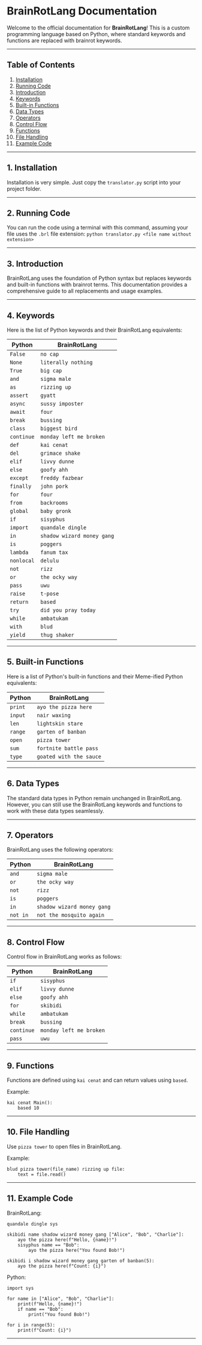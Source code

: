 # BrainRotLang Documentation

Welcome to the official documentation for **BrainRotLang**! This is a custom programming language based on Python, where standard keywords and functions are replaced with brainrot keywords.

---

## Table of Contents
1. [Installation](#1-installation)
2. [Running Code](#2-running-code)
3. [Introduction](#3-introduction)
4. [Keywords](#4-keywords)
5. [Built-in Functions](#5-built-in-functions)
6. [Data Types](#6-data-types)
7. [Operators](#7-operators)
8. [Control Flow](#8-control-flow)
9. [Functions](#9-functions)
10. [File Handling](#10-file-handling)
11. [Example Code](#11-example-code)

---

## 1. Installation
Installation is very simple. Just copy the `translator.py` script into your project folder.

---

## 2. Running Code
You can run the code using a terminal with this command, assuming your file uses the `.brl` file extension:
`python translator.py <file name without extension>`

---

## 3. Introduction
BrainRotLang uses the foundation of Python syntax but replaces keywords and built-in functions with brainrot terms. This documentation provides a comprehensive guide to all replacements and usage examples.

---

## 4. Keywords
Here is the list of Python keywords and their BrainRotLang equivalents:

| Python | BrainRotLang                                  |
|--------------------------|-------------------------------|
| `False`                 | `no cap`                     |
| `None`                  | `literally nothing`          |
| `True`                  | `big cap`                    |
| `and`                   | `sigma male`                 |
| `as`                    | `rizzing up`                 |
| `assert`                | `gyatt`                      |
| `async`                 | `sussy imposter`             |
| `await`                 | `four`                    |
| `break`                 | `bussing`                    |
| `class`                 | `biggest bird`               |
| `continue`              | `monday left me broken`      |
| `def`                   | `kai cenat`                  |
| `del`                   | `grimace shake`              |
| `elif`                  | `livvy dunne`                |
| `else`                  | `goofy ahh`                  |
| `except`                | `freddy fazbear`             |
| `finally`               | `john pork`                  |
| `for`                   | `four`                       |
| `from`                  | `backrooms`                  |
| `global`                | `baby gronk`                 |
| `if`                    | `sisyphus`                   |
| `import`                | `quandale dingle`            |
| `in`                    | `shadow wizard money gang`   |
| `is`                    | `poggers`                    |
| `lambda`                | `fanum tax`                  |
| `nonlocal`              | `delulu`                     |
| `not`                   | `rizz`                       |
| `or`                    | `the ocky way`               |
| `pass`                  | `uwu`                        |
| `raise`                 | `t-pose`                     |
| `return`                | `based`                      |
| `try`                   | `did you pray today`         |
| `while`                 | `ambatukam`                  |
| `with`                  | `blud`                       |
| `yield`                 | `thug shaker`                |

---

## 5. Built-in Functions
Here is a list of Python's built-in functions and their Meme-ified Python equivalents:

| Python            | BrainRotLang                      |
|--------------------|------------------------------------|
| `print`           | `ayo the pizza here`              |
| `input`           | `nair waxing`            |
| `len`             | `lightskin stare`                 |
| `range`           | `garten of banban`                |
| `open`            | `pizza tower`                     |
| `sum`             | `fortnite battle pass`            |
| `type`            | `goated with the sauce`           |

---

## 6. Data Types
The standard data types in Python remain unchanged in BrainRotLang. However, you can still use the BrainRotLang keywords and functions to work with these data types seamlessly.

---

## 7. Operators
BrainRotLang uses the following operators:

| Python | BrainRotLang          |
|--------------------|--------------------------------|
| `and`             | `sigma male`                  |
| `or`              | `the ocky way`                |
| `not`             | `rizz`                        |
| `is`              | `poggers`                     |
| `in`              | `shadow wizard money gang`    |
| `not in`          | `not the mosquito again`      |

---

## 8. Control Flow
Control flow in BrainRotLang works as follows:

| Python | BrainRotLang |
|--------------------|--------------------------------|
|`if`|`sisyphus`|
|`elif`|`livvy dunne`|
|`else`|`goofy ahh`|
|`for`|`skibidi`|
|`while`|`ambatukam`|
|`break`|`bussing`|
|`continue`|`monday left me broken`|
|`pass`|`uwu`|

---

## 9. Functions
Functions are defined using `kai cenat` and can return values using `based`.

Example:
```
kai cenat Main():
    based 10
```

---

## 10. File Handling
Use `pizza tower` to open files in BrainRotLang.

Example:
```
blud pizza tower(file_name) rizzing up file:
    text = file.read()
```

---

## 11. Example Code
BrainRotLang:
```
quandale dingle sys

skibidi name shadow wizard money gang ["Alice", "Bob", "Charlie"]:
    ayo the pizza here(f"Hello, {name}!")
    sisyphus name == "Bob":
        ayo the pizza here("You found Bob!")

skibidi i shadow wizard money gang garten of banban(5):
    ayo the pizza here(f"Count: {i}")
```

Python:
```
import sys

for name in ["Alice", "Bob", "Charlie"]:
    print(f"Hello, {name}!")
    if name == "Bob":
        print("You found Bob!")

for i in range(5):
    print(f"Count: {i}")
```

---